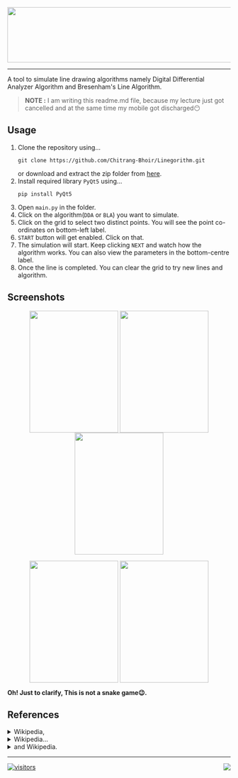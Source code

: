 <p align="center">
<img align="center" width="537" height="125" src='https://github.com/Chitrang-Bhoir/Linegorithm/blob/main/logo.png'>
</p>

---
A tool to simulate line drawing algorithms namely Digital Differential Analyzer Algorithm and Bresenham's Line Algorithm.

>**NOTE :** I am writing this readme.md file, because my lecture just got cancelled and at the same time my mobile got discharged:no_mouth:

## Usage
1. Clone the repository using... 
    ```shell
    git clone https://github.com/Chitrang-Bhoir/Linegorithm.git
    ```
   or download and extract the zip folder from [here](https://github.com/Chitrang-Bhoir/Linegorithm/archive/refs/heads/main.zip).
2. Install required library `PyQt5` using...
    ```shell
    pip install PyQt5
    ```
3. Open `main.py` in the folder.
4. Click on the algorithm(`DDA` or `BLA`) you want to simulate.
5. Click on the grid to select two distinct points. You will see the point co-ordinates on bottom-left label.
6. `START` button will get enabled. Click on that.
7. The simulation will start. Keep clicking `NEXT` and watch how the algorithm works. You can also view the parameters in the bottom-centre label.
8. Once the line is completed. You can clear the grid to try new lines and algorithm.

## Screenshots
<p align="center">
<img align="center" width="200" height="275" src='https://github.com/Chitrang-Bhoir/Linegorithm/blob/main/ss/initwin.png'>
<img align="center" width="200" height="275" src='https://github.com/Chitrang-Bhoir/Linegorithm/blob/main/ss/selpt1.png'>
<img align="center" width="200" height="275" src='https://github.com/Chitrang-Bhoir/Linegorithm/blob/main/ss/selpt2.png'>
<p>
<p align="center">
<img align="center" width="200" height="275" src='https://github.com/Chitrang-Bhoir/Linegorithm/blob/main/ss/midway.png'>
<img align="center" width="200" height="275" src='https://github.com/Chitrang-Bhoir/Linegorithm/blob/main/ss/line.png'>
  
__Oh! Just to clarify, This is not a snake game:wink:.__
</p>

## References
<details>
  <summary>Wikipedia,</summary>
  https://en.wikipedia.org/wiki/Line_drawing_algorithm
</details>
<details>
  <summary>Wikipedia...</summary>
  https://en.wikipedia.org/wiki/Digital_differential_analyzer_(graphics_algorithm)
</details>
<details>
  <summary>and Wikipedia.</summary>
  https://en.wikipedia.org/wiki/Bresenham%27s_line_algorithm
</details>

---
[![visitors](https://visitor-badge.glitch.me/badge?page_id=chitrang-bhoir.linegorithm&left_color=black&right_color=lime)](https://github.com/Chitrang-Bhoir/Linegorithm/)
<a href="https://github.com/Chitrang-Bhoir" alt="https://github.com/Chitrang-Bhoir"><img align="right" src="https://img.shields.io/static/v1?style=for-the-badge&label=CREATED%20BY&message=CHITRANG&color=0ad37"></a>
